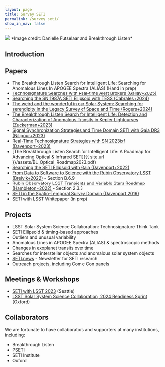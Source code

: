 ```yaml
---
layout: page
title: Survey SETI
permalink: /survey_seti/
show_in_nav: false
---
```

<img src="{{ site.url }}/assets/SETO_small.jpg">
*Image credit: Danielle Futselaar and Breakthrough Listen* 

## Introduction


## Papers
* The Breakthrough Listen Search for Intelligent Life: Searching for Anomalous Lines In APOGEE Spectra (ALIAS) (Hand in prep)
* [Technosignature Searches with Real-time Alert Brokers (Gallay+2025)](https://arxiv.org/abs/2506.14744)
* [Searching the SN 1987A SETI Ellipsoid with TESS (Cabrales+2024)](https://arxiv.org/abs/2402.11037)
* [The weird and the wonderful in our Solar System: Searching for serendipity in the Legacy Survey of Space and Time (Rogers+2024)](https://arxiv.org/abs/2401.08763)
* [The Breakthrough Listen Search for Intelligent Life: Detection and Characterization of Anomalous Transits in Kepler Lightcurves (Zuckerman+2023)](https://arxiv.org/abs/2312.07903)
* [Signal Synchronization Strategies and Time Domain SETI with Gaia DR3 (Nilipour+2023)](https://arxiv.org/abs/2308.00066)
* [Real-Time Technosignature Strategies with SN 2023ixf (Davenport+2023)](https://arxiv.org/abs/2306.03118)
* [The Breakthrough Listen Search for Intelligent Life: A Roadmap for Advancing Optical & Infrared SETI]({{ site.url }}/assets/BL_Optical_Roadmap2023.pdf) 
* [Searching the SETI Ellipsoid with Gaia (Davenport+2022)](https://ui.adsabs.harvard.edu/abs/2022AJ....164..117D/abstract)
* [From Data to Software to Science with the Rubin Observatory LSST (Breivik+2022)](https://ui.adsabs.harvard.edu/abs/2022arXiv220802781B/abstract) - Section B.6.9
* [Rubin Observatory LSST Transients and Variable Stars Roadmap (Hambleton+2022)](https://ui.adsabs.harvard.edu/abs/2022arXiv220804499H/abstract) - Section 2.3.3
* [SETI in the Spatio-Temporal Survey Domain (Davenport 2019)](https://ui.adsabs.harvard.edu/abs/2019arXiv190704443D/abstract)
* SETI with LSST Whitepaper (in prep)


## Projects
* LSST Solar System Science Collaboration: Technosignature Think Tank
* SETI Ellipsoid & timing-based approaches
* Outliers and unusual variability
* Anomalous Lines in APOGEE Spectra (ALIAS) & spectroscopic methods
* Changes in exoplanet transits over time
* Searches for interstellar objects and anomalous solar system objects
* [SETI.news](http://seti.news) - Newsletter for SETI research
* Outreach projects, including Comic Con panels


## Meetings & Workshops
* [SETI with LSST 2023](http://jradavenport.github.io/seti_with_lsst2023/) (Seattle)
* [LSST Solar System Science Collaboration, 2024 Readiness Sprint](https://lsst-sssc.github.io/Sprint2024/day2.html) (Oxford)


## Collaborators

We are fortunate to have collaborators and supporters at many institutions, including:
* Breakthrough Listen
* PSETI
* SETI Institute
* Oxford
